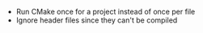 * Run CMake once for a project instead of once per file
* Ignore header files since they can't be compiled
